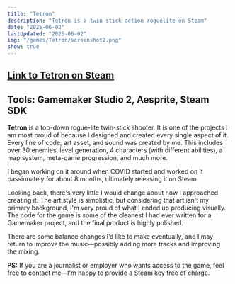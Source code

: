 ```yaml
---
title: "Tetron"
description: "Tetron is a twin stick action roguelite on Steam"
date: "2025-06-02"
lastUpdated: "2025-06-02"
img: "/games/Tetron/screenshot2.png"
show: true
---
```

## [Link to Tetron on Steam](https://store.steampowered.com/app/1348960/Tetron/)
## Tools: Gamemaker Studio 2, Aesprite, Steam SDK

**Tetron** is a top-down rogue-lite twin-stick shooter. It is one of the projects I am most proud of because I designed and created every single aspect of it. Every line of code, art asset, and sound was created by me. This includes over 30 enemies, level generation, 4 characters (with different abilities), a map system, meta-game progression, and much more.

I began working on it around when COVID started and worked on it passionately for about 8 months, ultimately releasing it on Steam.

Looking back, there's very little I would change about how I approached creating it. The art style is simplistic, but considering that art isn't my primary background, I'm very proud of what I ended up producing visually. The code for the game is some of the cleanest I had ever written for a Gamemaker project, and the final product is highly polished.

There are some balance changes I’d like to make eventually, and I may return to improve the music—possibly adding more tracks and improving the mixing.

**PS:** If you are a journalist or employer who wants access to the game, feel free to contact me—I'm happy to provide a Steam key free of charge.
